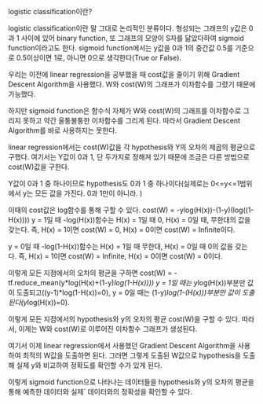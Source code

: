 logistic classification이란?

logistic classification이란 말 그대로 논리적인 분류이다. 
형성되는 그래프의 y값은 0과 1 사이에 있어 binary function, 또 그래프의 모양이 S자를 닮았다하여 sigmoid function이라고도 한다. 
sigmoid function에서는 y값을 0과 1의 중간값 0.5를 기준으로 0.5이상이면 1로, 아니면 0으로 생각한다(True or False).

우리는 이전에 linear regression을 공부했을 때 cost값을 줄이기 위해 Gradient Descent Algorithm을 사용했다. 
W와 cost(W)의 그래프가 이차함수를 그렸기 때문에 가능했다.

하지만 sigmoid function은 함수식 자체가 W와 cost(W)의 그래프를 이차함수로 그리지 못하고 약간 울퉁불퉁한 이차함수를 그리게 된다. 
따라서 Gradient Descent Algorithm를 바로 사용하지는 못한다.

linear regression에서는 cost(W)값을 각 hypothesis와 Y의 오차의 제곱의 평균으로 구했다.
여기서는 Y값이 0과 1, 단 두가지로 정해져 있기 때문에 조금은 다른 방법으로 cost(W)값을 구한다.

Y값이 0과 1 중 하나이므로 hypothesis도 0과 1 중 하나이다(실제로는 0<=y<=1범위에서 y는 모든 값을 가진다. 0과 1만이 아니라. )

이때의 cost값은 log함수를 통해 구할 수 있다.
cost(W) = -ylog(H(x))-(1-y)(log((1-H(x))))
y = 1일 때 -log(H(x))함수는 H(x) = 1일 때 0, H(x) = 0일 때, 무한대의 값을 갖는다. 
즉, H(x) = 1이면 cost(W) = 0, H(x) = 0이면 cost(W) = Infinite이다.

y = 0일 때 -log(1-H(x))함수는 H(x) = 1일 때 무한대, H(x) = 0일 때 0의 값을 갖는다.
즉, H(x) = 1이면 cost(W) = Infinite, H(x) = 0이면 cost(W) = 0이다.

이렇게 모든 지점에서의 오차의 평균을 구하면
cost(W) = -tf.reduce_mean(y*log(H(x)+(1-y)*log(1-H(x))))
y = 1일 때는 y*log(H(x))부분만 값이 도출되고((y-1)*log(1-H(x))=0), y = 0일 때는 (1-y)*log(1-(H(x)))부분만 값이 도출된다(y*log(H(x))=0).

이렇게 모든 지점에서의 hypothesis와 y의 오차의 평균 cost(W)을 구할 수 있다. 
따라서, 이제는 W와 cost(W)로 이루어진 이차함수 그래프가 생성된다.

여기서 이제 linear regression에서 사용했던 Gradient Descent Algorithm을 사용하여 최적의 W값을 도출하면 된다.
그러면 그렇게 도출된 W값으로 hypothesis을 도출해 실제 y와 비교하여 정확도를 확인할 수가 있게 된다.

이렇게 sigmoid function으로 나타나는 데이터들을 hypothesis와 y의 오차의 평균을 통해 예측한 데이터와 실제` 데이터와의 정확성을 확인할 수 있다.


